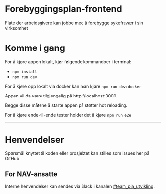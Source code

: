 Forebyggingsplan-frontend
================

Flate der arbeidsgivere kan jobbe med å forebygge sykefravær i sin virksomhet

# Komme i gang

For å kjøre appen lokalt, kjør følgende kommandoer i terminal:
- ``npm install``
- ``npm run dev``

For å kjøre opp lokalt via docker kan man kjøre ``npm run dev:docker``

Appen vil da være tilgjengelig på http://localhost:3000.

Begge disse måtene å starte appen på støtter hot reloading.

For å kjøre ende-til-ende tester holder det å kjøre ``npm run e2e``

---

# Henvendelser

Spørsmål knyttet til koden eller prosjektet kan stilles som issues her på GitHub

## For NAV-ansatte

Interne henvendelser kan sendes via Slack i kanalen [#team_pia_utvikling](https://nav-it.slack.com/archives/C02T6RG9AE4).
